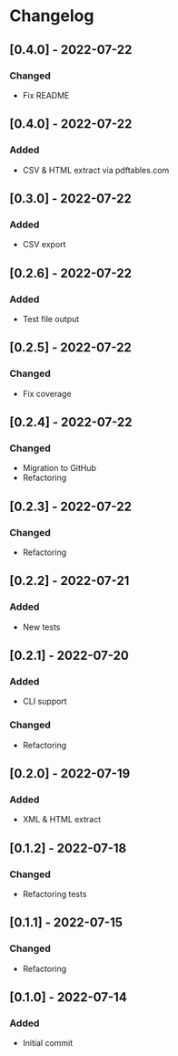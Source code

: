 # Changelog

## [0.4.0] - 2022-07-22
### Changed
- Fix README

## [0.4.0] - 2022-07-22
### Added
- CSV & HTML extract via pdftables.com

## [0.3.0] - 2022-07-22
### Added
- CSV export

## [0.2.6] - 2022-07-22
### Added
- Test file output

## [0.2.5] - 2022-07-22
### Changed
- Fix coverage

## [0.2.4] - 2022-07-22
### Changed
- Migration to GitHub
- Refactoring

## [0.2.3] - 2022-07-22
### Changed
- Refactoring

## [0.2.2] - 2022-07-21
### Added
- New tests

## [0.2.1] - 2022-07-20
### Added
- CLI support

### Changed
- Refactoring

## [0.2.0] - 2022-07-19
### Added
- XML & HTML extract

## [0.1.2] - 2022-07-18
### Changed
- Refactoring tests

## [0.1.1] - 2022-07-15
### Changed
- Refactoring

## [0.1.0] - 2022-07-14
### Added
- Initial commit

